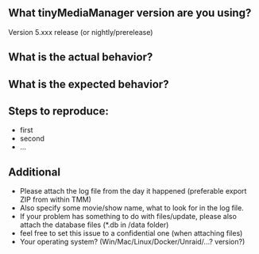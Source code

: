 ## What tinyMediaManager version are you using?  
Version 5.xxx  release (or nightly/prerelease)


## What is the actual behavior?


## What is the expected behavior?


## Steps to reproduce:
- first
- second
- ...

## Additional
- Please attach the log file from the day it happened (preferable export ZIP from within TMM)
- Also specify some movie/show name, what to look for in the log file.
- If your problem has something to do with files/update, please also attach the database files (*.db in /data folder)
- feel free to set this issue to a confidential one (when attaching files)
- Your operating system? (Win/Mac/Linux/Docker/Unraid/...? version?)
